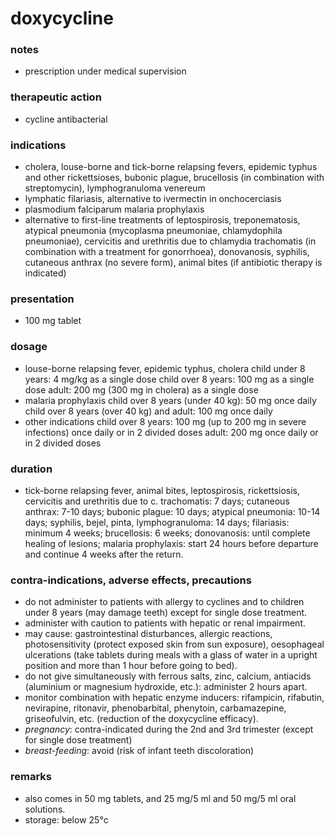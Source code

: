 # doxycycline

### notes
+ prescription under medical supervision

### therapeutic action
+ cycline antibacterial

### indications
+ cholera, louse-borne and tick-borne relapsing fevers, epidemic typhus and other rickettsioses, bubonic plague, brucellosis (in combination with streptomycin), lymphogranuloma venereum
+ lymphatic filariasis, alternative to ivermectin in onchocerciasis
+ plasmodium falciparum malaria prophylaxis
+ alternative to first-line treatments of leptospirosis, treponematosis, atypical pneumonia (mycoplasma pneumoniae, chlamydophila pneumoniae), cervicitis and urethritis due to chlamydia trachomatis (in combination with a treatment for gonorrhoea), donovanosis, syphilis, cutaneous anthrax (no severe form), animal bites (if antibiotic therapy is indicated)

### presentation
+ 100 mg tablet

### dosage
+ louse-borne relapsing fever, epidemic typhus, cholera
child under 8 years: 4 mg/kg as a single dose
child over 8 years: 100 mg as a single dose
adult: 200 mg (300 mg in cholera) as a single dose
+ malaria prophylaxis
child over 8 years (under 40 kg): 50 mg once daily
child over 8 years (over 40 kg) and adult: 100 mg once daily
+ other indications
child over 8 years: 100 mg (up to 200 mg in severe infections) once daily or in 2 divided doses
adult: 200 mg once daily or in 2 divided doses

### duration
+ tick-borne relapsing fever, animal bites, leptospirosis, rickettsiosis, cervicitis and urethritis due to c. trachomatis: 7 days; cutaneous anthrax: 7-10 days; bubonic plague: 10 days; atypical pneumonia: 10-14 days; syphilis, bejel, pinta, lymphogranuloma: 14 days; filariasis: minimum 4 weeks; brucellosis: 6 weeks; donovanosis: until complete healing of lesions; malaria prophylaxis: start 24 hours before departure and continue 4 weeks after the return.

### contra-indications, adverse effects, precautions
+ do not administer to patients with allergy to cyclines and to children under 8 years (may damage teeth) except for single dose treatment.
+ administer with caution to patients with hepatic or renal impairment.
+ may cause: gastrointestinal disturbances, allergic reactions, photosensitivity (protect exposed skin from sun exposure), oesophageal ulcerations (take tablets during meals with a glass of water in a upright position and more than 1 hour before going to bed).
+ do not give simultaneously with ferrous salts, zinc, calcium, antiacids (aluminium or magnesium hydroxide, etc.): administer 2 hours apart.
+ monitor combination with hepatic enzyme inducers: rifampicin, rifabutin, nevirapine, ritonavir, phenobarbital, phenytoin, carbamazepine, griseofulvin, etc. (reduction of the doxycycline efficacy).
+ *pregnancy*: contra-indicated during the 2nd and 3rd trimester (except for single dose treatment)
+ *breast-feeding*: avoid (risk of infant teeth discoloration)

### remarks
+ also comes in 50 mg tablets, and 25 mg/5 ml and 50 mg/5 ml oral solutions.
+ storage: below 25°c